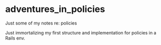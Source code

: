 # adventures_in_policies
Just some of my notes re: policies

Just immortalizing my first structure and implementation for policies in a Rails env.
